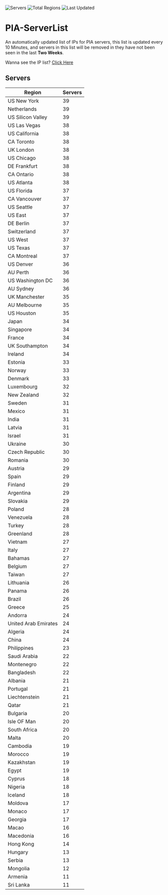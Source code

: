 ![Servers](https://img.shields.io/badge/Servers-2,712-darkgreen)
![Total Regions](https://img.shields.io/badge/Total_Regions-97-darkgreen)
![Last Updated](https://img.shields.io/badge/Last_Updated-December_12_2024_07:30_EST-darkgreen)

# PIA-ServerList
An automatically updated list of IPs for PIA servers, this list is updated every 10 Minutes, and servers in this list will be removed in they have not been seen in the last **Two Weeks**.

Wanna see the IP list? [Click Here](./servers.json)

## Servers
| Region               | Servers |
|----------------------|---------|
| US New York | 39 |
| Netherlands | 39 |
| US Silicon Valley | 39 |
| US Las Vegas | 38 |
| US California | 38 |
| CA Toronto | 38 |
| UK London | 38 |
| US Chicago | 38 |
| DE Frankfurt | 38 |
| CA Ontario | 38 |
| US Atlanta | 38 |
| US Florida | 37 |
| CA Vancouver | 37 |
| US Seattle | 37 |
| US East | 37 |
| DE Berlin | 37 |
| Switzerland | 37 |
| US West | 37 |
| US Texas | 37 |
| CA Montreal | 37 |
| US Denver | 36 |
| AU Perth | 36 |
| US Washington DC | 36 |
| AU Sydney | 36 |
| UK Manchester | 35 |
| AU Melbourne | 35 |
| US Houston | 35 |
| Japan | 34 |
| Singapore | 34 |
| France | 34 |
| UK Southampton | 34 |
| Ireland | 34 |
| Estonia | 33 |
| Norway | 33 |
| Denmark | 33 |
| Luxembourg | 32 |
| New Zealand | 32 |
| Sweden | 31 |
| Mexico | 31 |
| India | 31 |
| Latvia | 31 |
| Israel | 31 |
| Ukraine | 30 |
| Czech Republic | 30 |
| Romania | 30 |
| Austria | 29 |
| Spain | 29 |
| Finland | 29 |
| Argentina | 29 |
| Slovakia | 29 |
| Poland | 28 |
| Venezuela | 28 |
| Turkey | 28 |
| Greenland | 28 |
| Vietnam | 27 |
| Italy | 27 |
| Bahamas | 27 |
| Belgium | 27 |
| Taiwan | 27 |
| Lithuania | 26 |
| Panama | 26 |
| Brazil | 26 |
| Greece | 25 |
| Andorra | 24 |
| United Arab Emirates | 24 |
| Algeria | 24 |
| China | 24 |
| Philippines | 23 |
| Saudi Arabia | 22 |
| Montenegro | 22 |
| Bangladesh | 22 |
| Albania | 21 |
| Portugal | 21 |
| Liechtenstein | 21 |
| Qatar | 21 |
| Bulgaria | 20 |
| Isle OF Man | 20 |
| South Africa | 20 |
| Malta | 20 |
| Cambodia | 19 |
| Morocco | 19 |
| Kazakhstan | 19 |
| Egypt | 19 |
| Cyprus | 18 |
| Nigeria | 18 |
| Iceland | 18 |
| Moldova | 17 |
| Monaco | 17 |
| Georgia | 17 |
| Macao | 16 |
| Macedonia | 16 |
| Hong Kong | 14 |
| Hungary | 13 |
| Serbia | 13 |
| Mongolia | 12 |
| Armenia | 11 |
| Sri Lanka | 11 |